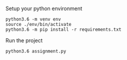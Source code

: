 Setup your python environment

```
python3.6 -m venv env
source ./env/bin/activate
python3.6 -m pip install -r requirements.txt
```

Run the project

```
python3.6 assignment.py
```